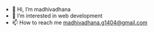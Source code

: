 - 👋 Hi, I’m madhivadhana
- 👀 I’m interested in web development 
- 📫 How to reach me madhivadhana.g1404@gmail.com

<!---
madhivadhana14/madhivadhana14 is a ✨ special ✨ repository because its `README.md` (this file) appears on your GitHub profile.
You can click the Preview link to take a look at your changes.
--->
